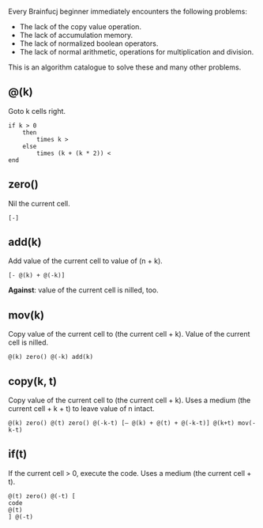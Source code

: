 Every Brainfucj beginner immediately encounters the following problems: 

- The lack of the copy value operation. 
- The lack of accumulation memory. 
- The lack of normalized boolean operators. 
- The lack of normal arithmetic, operations for multiplication and division. 

This is an algorithm catalogue to solve these and many other problems. 

## @(k)

Goto k cells right. 

```
if k > 0
    then
        times k >
    else
        times (k + (k * 2)) <
end
```

## zero()

Nil the current cell. 

```
[-]
```

## add(k)

Add value of the current cell to value of (n + k). 

```
[- @(k) + @(-k)]
```

**Against**: value of the current cell is nilled, too. 

## mov(k)

Copy value of the current cell to (the current cell + k). Value of the current cell is nilled. 

```
@(k) zero() @(-k) add(k)
```

## copy(k, t)

Copy value of the current cell to (the current cell + k). Uses a medium (the current cell + k + t) to leave value of n intact. 

```
@(k) zero() @(t) zero() @(-k-t) [— @(k) + @(t) + @(-k-t)] @(k+t) mov(-k-t)
```

## if(t)

If the current cell > 0, execute the code. Uses a medium (the current cell + t). 

```
@(t) zero() @(-t) [
code
@(t)
] @(-t)
```
